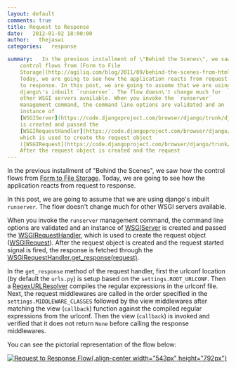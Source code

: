 ```yaml
---
layout: default
comments: true
title: Request to Response
date:   2012-01-02 18:00:00
author:   thejaswi
categories:   response

summary:   In the previous installment of \"Behind the Scenes\", we saw how the
    control flows from [Form to File
    Storage](http://agiliq.com/blog/2011/09/behind-the-scenes-from-html-form-to-storage/).
    Today, we are going to see how the application reacts from request
    to response. In this post, we are going to assume that we are using
    django\'s inbuilt `runserver`. The flow doesn\'t change much for
    other WSGI servers available. When you invoke the `runserver`
    management command, the command line options are validated and an
    instance of
    [WSGIServer](https://code.djangoproject.com/browser/django/trunk/django/core/servers/basehttp.py#L113)
    is created and passed the
    [WSGIRequestHandler](https://code.djangoproject.com/browser/django/trunk/django/core/servers/basehttp.py#L130),
    which is used to create the request object
    ([WSGIRequest](https://code.djangoproject.com/browser/django/trunk/django/core/handlers/wsgi.py#L128)).
    After the request object is created and the request
---
```


In the previous installment of \"Behind the Scenes\", we saw how the
control flows from [Form to File
Storage](http://agiliq.com/blog/2011/09/behind-the-scenes-from-html-form-to-storage/).
Today, we are going to see how the application reacts from request to
response.

In this post, we are going to assume that we are using django\'s inbuilt
`runserver`. The flow doesn\'t change much for other WSGI servers
available.

When you invoke the `runserver` management command, the command line
options are validated and an instance of
[WSGIServer](https://code.djangoproject.com/browser/django/trunk/django/core/servers/basehttp.py#L113)
is created and passed the
[WSGIRequestHandler](https://code.djangoproject.com/browser/django/trunk/django/core/servers/basehttp.py#L130),
which is used to create the request object
([WSGIRequest](https://code.djangoproject.com/browser/django/trunk/django/core/handlers/wsgi.py#L128)).
After the request object is created and the request started signal is
fired, the response is fetched through the
[WSGIRequestHandler.get\_response(request)](https://code.djangoproject.com/browser/django/trunk/django/core/handlers/base.py#L72).

In the `get_response` method of the request handler, first the urlconf
location (by default the `urls.py`) is setup based on the
`settings.ROOT_URLCONF`. Then a
[RegexURLResolver](https://code.djangoproject.com/browser/django/trunk/django/core/urlresolvers.py#L219)
compiles the regular expressions in the urlconf file. Next, the request
middlewares are called in the order specified in the
`settings.MIDDLEWARE_CLASSES` followed by the view middlewares after
matching the view (`callback`) function against the compiled regular
expressions from the urlconf. Then the view (`callback`) is invoked and
verified that it does not return `None` before calling the response
middlewares.

You can see the pictorial representation of the flow below:

[![Request to Response Flow](http://agiliq.com/static/dumps/images/20120102/request_to_response.png){.align-center
width="543px"
height="792px"}](http://agiliq.com/static/dumps/images/20120102/request_to_response.png)
